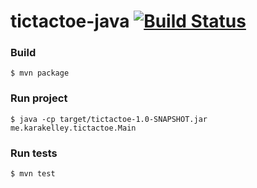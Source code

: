 # tictactoe-java [![Build Status](https://travis-ci.org/klkelley/tictactoe-java.svg?branch=skeleton-setup)](https://travis-ci.org/klkelley/tictactoe-java)


### Build 
```
$ mvn package
```

### Run project 
```
$ java -cp target/tictactoe-1.0-SNAPSHOT.jar me.karakelley.tictactoe.Main
```

### Run tests
```
$ mvn test
```